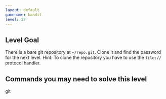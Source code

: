 ```yaml
---
layout: default
gamename: bandit
level: 27
---
```

Level Goal
----------
There is a bare git repository at `~/repo.git`. Clone it and find the password for the next level.
Hint: To clone the repository you have to use the `file://` protocol handler.


Commands you may need to solve this level
-----------------------------------------
git

